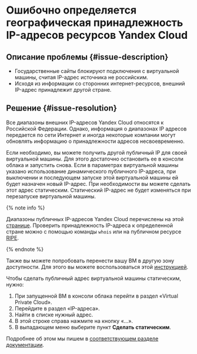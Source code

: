 # Ошибочно определяется географическая принадлежность IP-адресов ресурсов Yandex Cloud

## Описание проблемы {#issue-description}
- Государственные сайты блокируют подключения с виртуальной машины, считая IP-адрес источника не российским.
- Исходя из информации со сторонних интернет-ресурсов, внешний IP-адрес принадлежит другой стране.

## Решение {#issue-resolution}

Все диапазоны внешних IP-адресов Yandex Cloud относятся к Российской Федерации. 
Однако, информация о диапазонах IP адресов передается по сети Интернет и иногда некоторые компании могут обновлять информацию о принадлежности адресов несвоевременно.

Если необходимо, вы можете получить другой публичный IP для своей виртуальной машины. Для этого достаточно остановить ее в консоли облака и запустить снова. Если в параметрах виртуальной машины указано использование динамического публичного IP-адреса, при выключении и последующем запуске этой виртуальной машины ей будет назначен новый IP-адрес. При необходимости вы можете сделать этот адрес статическим. Статический IP-адрес не будет изменяться при перезапуске виртуальной машины.

{% note info %}

Диапазоны публичных IP-адресов Yandex Cloud перечислены на этой [странице](../../../vpc/concepts/ips.md). Проверить принадлежность IP-адреса к определенной стране можно с помощью команды `whois` или на публичном ресурсе [RIPE](https://apps.db.ripe.net/db-web-ui/query).

{% endnote %}

Также вы можете попробовать перенести вашу ВМ в другую зону доступности. Для этого вы можете воспользоваться этой [инструкцией](../../../compute/operations/vm-control/vm-change-zone.md).

Чтобы сделать публичный адрес виртуальной машины статическим, нужно:
1. При запущенной ВМ в консоли облака перейти в раздел «Virtual Private Cloud».
2. Перейдите в раздел «IP-адреса».
2. Найти в списке нужный адрес.
3. В этой строке справа нажмите на кнопку «...».
4. В выпадающем меню выберите пункт **Сделать статическим**. 

Подробнее об этом мы пишем в [соответствующем разделе документации](../../../vpc/operations/set-static-ip.md).
